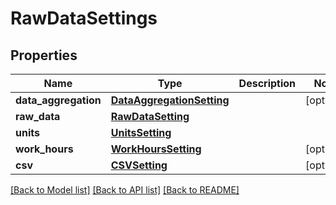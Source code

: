 # RawDataSettings

## Properties
Name | Type | Description | Notes
------------ | ------------- | ------------- | -------------
**data_aggregation** | [**DataAggregationSetting**](DataAggregationSetting.md) |  | [optional] 
**raw_data** | [**RawDataSetting**](RawDataSetting.md) |  | 
**units** | [**UnitsSetting**](UnitsSetting.md) |  | 
**work_hours** | [**WorkHoursSetting**](WorkHoursSetting.md) |  | [optional] 
**csv** | [**CSVSetting**](CSVSetting.md) |  | [optional] 

[[Back to Model list]](../README.md#documentation-for-models) [[Back to API list]](../README.md#documentation-for-api-endpoints) [[Back to README]](../README.md)

